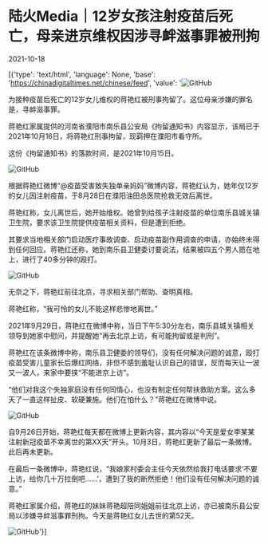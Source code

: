 # 陆火Media｜12岁女孩注射疫苗后死亡，母亲进京维权因涉寻衅滋事罪被刑拘

2021-10-18

[{'type': 'text/html', 'language': None, 'base': 'https://chinadigitaltimes.net/chinese/feed', 'value': '![GitHub](https://chinadigitaltimes.net/chinese/files/2021/10/image-1634545521575.png)

为接种疫苗后死亡的12岁女儿维权的蒋艳红被刑事拘留了。这位母亲涉嫌的罪名是，寻衅滋事罪。

蒋艳红家属提供的河南省濮阳市南乐县公安局《拘留通知书》内容显示，该局已于2021年10月16日，将蒋艳红刑事拘留，现羁押在濮阳市看守所。

这份《拘留通知书》的落款时间，是2021年10月15日。

![GitHub](https://chinadigitaltimes.net/chinese/files/2021/10/post-672177-616d2fa36590d.)

根据蒋艳红微博“@疫苗受害致失独单亲妈妈”微博内容，蒋艳红认为，她年仅12岁的女儿因注射疫苗，于8月28日在濮阳油田总医院抢救无效后离世。

蒋艳红称，女儿离世后，她开始维权。她曾到给孩子注射疫苗的单位南乐县城关镇卫生院，要求该卫生院提供疫苗相关资料，但是遭到拒绝。

其要求当地相关部门启动医疗事故调查、启动疫苗副作用调查的申请，亦始终未得到任何回应。蒋艳红还称，她到南乐县卫健委讨要说法，结果被四五个男人摁在地上，进行了40多分钟的殴打。

![GitHub](https://chinadigitaltimes.net/chinese/files/2021/10/post-672177-616d2fa388aec.)

无奈之下，蒋艳红前往北京，寻求相关部门帮助、查明真相。

蒋艳红称，“我可怜的女儿不能这样悲惨地离世。”

2021年9月29日，蒋艳红在微博中称，当日下午5:30分左右，南乐县城关镇相关领导到她家中慰问，并提醒她“再去北京上访，有可能拘留或是判刑”。

蒋艳红在该条微博中称，南乐县卫健委的领导们，没有任何解决问题的诚意，殴打疫苗受害儿童家长后爆红网络，非但不感到羞耻认识自己的错误，反而每天让一波又一波人，来家中要挟“不能进京上访”。

“他们对我这个失独家庭没有任何同情心，也没有制定任何帮扶救助方案。这么多天了一直这样扯皮、软硬兼施。他们在怕什么？”蒋艳红在微博中说。

![GitHub](https://chinadigitaltimes.net/chinese/files/2021/10/post-672177-616d2fa3c2f36.)

自9月26日开始，蒋艳红每天都在微博上更新内容，其内容以“今天是爱女李某某注射新冠疫苗不幸离世的第XX天”开头。10月3日，蒋艳红更新了最后一条微博。此后再未更新。

在最后一条微博中，蒋艳红说，“我娘家村委会主任今天依然给我打电话要求‘不要上访，给你几十万拉倒吧……’，遭到了我的断然拒绝！他们没有任何解决问题的诚意。”

蒋艳红家属介绍，蒋艳红的妹妹蒋艳超陪同姐姐前往北京上访，亦已被南乐县公安局以涉嫌寻衅滋事罪刑拘。今天是蒋艳红女儿去世的第52天。

![GitHub](https://chinadigitaltimes.net/chinese/files/2021/10/post-672177-616d2fa407a33.)'}]